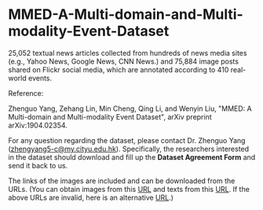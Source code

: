 # MMED-A-Multi-domain-and-Multi-modality-Event-Dataset

25,052 textual news articles collected from hundreds of news media sites (e.g., Yahoo News, Google News, CNN News.) and 75,884 image posts shared on Flickr social media, which are annotated according to 410 real-world events.

Reference:

Zhenguo Yang, Zehang Lin, Min Cheng, Qing Li, and Wenyin Liu, "MMED: A Multi-domain and Multi-modality Event Dataset", arXiv preprint arXiv:1904.02354.

For any question regarding the dataset, please contact Dr. Zhenguo Yang (zhengyang5-c@my.cityu.edu.hk). Specifically, the researchers interested in the dataset should download and fill up the **Dataset Agreement Form** and send it back to us.

The links of the images are included and can be downloaded from the URLs. (You can obtain images from this [URL](https://mail2gduteducn-my.sharepoint.com/:f:/g/personal/2111605074_mail2_gdut_edu_cn/Es6Zgs_ZFYJOkidFoI5K8OMB0Nj9QT0gjNBPWChBcDEEvg?e=wOjfml) and texts from this [URL](https://mail2gduteducn-my.sharepoint.com/:f:/g/personal/2111605074_mail2_gdut_edu_cn/ErqQmcpCow9Ju-6zGZGR_OMBuLFITZvLBJ_VPEVvU1AG-Q?e=AZVtnY). If the above URLs are invalid, here is an alternative [URL](https://mail2gduteducn-my.sharepoint.com/:f:/g/personal/2111605074_mail2_gdut_edu_cn/Eh7ZU1CHXv1AirNMsZKkkwsB1Buu9eZd28f5Ro8KBjEx9Q?e=gWKoxN).)
